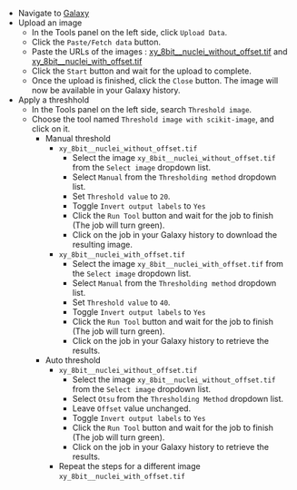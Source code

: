 - Navigate to [Galaxy](https://usergalaxy.eu)
- Upload an image
    - In the Tools panel on the left side, click `Upload Data`.
    - Click the `Paste/Fetch data` button.
    - Paste the URLs of the images : [xy_8bit__nuclei_without_offset.tif](https://github.com/NEUBIAS/training-resources/raw/master/image_data/xy_8bit__nuclei_without_offset.tif) and [xy_8bit__nuclei_with_offset.tif](https://github.com/NEUBIAS/training-resources/raw/master/image_data/xy_8bit__nuclei_with_offset.tif)
    - Click the `Start` button and wait for the upload to complete.
    - Once the upload is finished, click the `Close` button. The image will now be available in your Galaxy history.
- Apply a threshhold
  - In the Tools panel on the left side, search `Threshold image`.
  - Choose the tool named `Threshold image with scikit-image`, and click on it.
    - Manual threshold
      - `xy_8bit__nuclei_without_offset.tif`
        - Select the image `xy_8bit__nuclei_without_offset.tif` from the `Select image` dropdown list.
        - Select `Manual` from the `Thresholding method` dropdown list.
        - Set `Threshold value` to `20`.
        - Toggle `Invert output labels` to `Yes`
        - Click the `Run Tool` button and wait for the job to finish (The job will turn green).
        - Click on the job in your Galaxy history to download the resulting image.
      - `xy_8bit__nuclei_with_offset.tif`
        - Select the image `xy_8bit__nuclei_with_offset.tif` from the `Select image` dropdown list.
        - Select `Manual` from the `Thresholding method` dropdown list.
        - Set `Threshold value` to `40`.
        - Toggle `Invert output labels` to `Yes`
        - Click the `Run Tool` button and wait for the job to finish (The job will turn green).
        - Click on the job in your Galaxy history to retrieve the results.   
    - Auto threshold
      - `xy_8bit__nuclei_without_offset.tif` 
        - Select the image `xy_8bit__nuclei_without_offset.tif` from the `Select image` dropdown list.
        - Select `Otsu` from the `Thresholding Method` dropdown list.
        - Leave `Offset` value unchanged.
        - Toggle `Invert output labels` to `Yes`
        - Click the `Run Tool` button and wait for the job to finish (The job will turn green).
        - Click on the job in your Galaxy history to retrieve the results.  
      - Repeat the steps for a different image `xy_8bit__nuclei_with_offset.tif`
